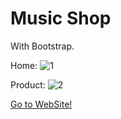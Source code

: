# Music Shop
With Bootstrap.

Home:
![1](https://user-images.githubusercontent.com/76450122/178163646-b433e08f-47a9-4cbd-b3f2-fe237f92cda9.png)

Product:
![2](https://user-images.githubusercontent.com/76450122/178163660-24eab7f5-fd44-4753-b820-5afed7d91845.png)

[Go to WebSite!](https://enginmusic.netlify.app/)
